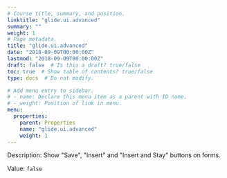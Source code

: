 ```yaml
---
# Course title, summary, and position.
linktitle: "glide.ui.advanced"
summary: ""
weight: 1
# Page metadata.
title: "glide.ui.advanced"
date: "2018-09-09T00:00:00Z"
lastmod: "2018-09-09T00:00:00Z"
draft: false  # Is this a draft? true/false
toc: true  # Show table of contents? true/false
type: docs  # Do not modify.

# Add menu entry to sidebar.
# - name: Declare this menu item as a parent with ID name.
# - weight: Position of link in menu.
menu:
  properties:
    parent: Properties
    name: "glide.ui.advanced"
    weight: 1
---
```


Description: Show "Save", "Insert" and "Insert and Stay" buttons on forms.


Value: `false`
